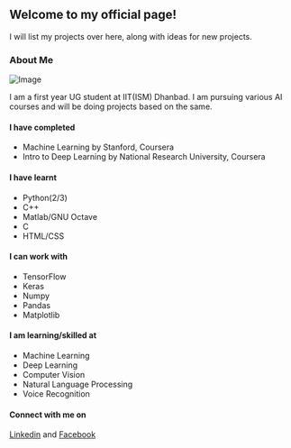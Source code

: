 ## Welcome to my official page!

I will list my projects over here, along with ideas for new projects.

### About Me

![Image](https://avatars1.githubusercontent.com/u/30121918?s=460&v=4)

I am a first year UG student at IIT(ISM) Dhanbad. I am pursuing various AI courses and will be doing projects based on the same.

#### I have completed
- Machine Learning by Stanford, Coursera
- Intro to Deep Learning by National Research University, Coursera

#### I have learnt
- Python(2/3)
- C++
- Matlab/GNU Octave
- C
- HTML/CSS

#### I can work with
- TensorFlow
- Keras
- Numpy
- Pandas
- Matplotlib

#### I am learning/skilled at
- Machine Learning
- Deep Learning
- Computer Vision
- Natural Language Processing
-  Voice Recognition



#### Connect with me on
[Linkedin](https://www.linkedin.com/in/suyog-jadhav-43313041/) and [Facebook](https://www.facebook.com/suyog.jadhav3)
